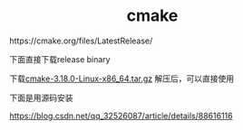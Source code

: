 <h1 align="center">cmake</h1>
https://cmake.org/files/LatestRelease/



下面直接下载release binary

下载[cmake-3.18.0-Linux-x86_64.tar.gz](https://cmake.org/files/LatestRelease/cmake-3.18.0-Linux-x86_64.tar.gz) 解压后，可以直接使用





下面是用源码安装

https://blog.csdn.net/qq_32526087/article/details/88616116

